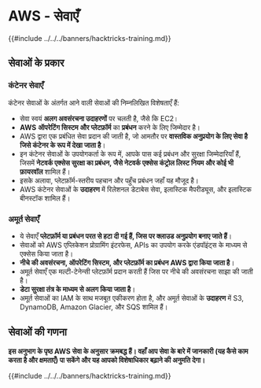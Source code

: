 # AWS - सेवाएँ

{{#include ../../../banners/hacktricks-training.md}}

## सेवाओं के प्रकार

### कंटेनर सेवाएँ

कंटेनर सेवाओं के अंतर्गत आने वाली सेवाओं की निम्नलिखित विशेषताएँ हैं:

- सेवा स्वयं **अलग अवसंरचना उदाहरणों** पर चलती है, जैसे कि EC2।
- **AWS** **ऑपरेटिंग सिस्टम और प्लेटफ़ॉर्म** का **प्रबंधन** करने के लिए जिम्मेदार है।
- AWS द्वारा एक प्रबंधित सेवा प्रदान की जाती है, जो आमतौर पर **वास्तविक अनुप्रयोग के लिए सेवा है जिसे कंटेनर के रूप में देखा जाता है**।
- इन कंटेनर सेवाओं के उपयोगकर्ता के रूप में, आपके पास कई प्रबंधन और सुरक्षा जिम्मेदारियाँ हैं, जिसमें **नेटवर्क एक्सेस सुरक्षा का प्रबंधन, जैसे नेटवर्क एक्सेस कंट्रोल लिस्ट नियम और कोई भी फ़ायरवॉल** शामिल हैं।
- इसके अलावा, प्लेटफ़ॉर्म-स्तरीय पहचान और पहुँच प्रबंधन जहाँ यह मौजूद है।
- AWS कंटेनर सेवाओं के **उदाहरण** में रिलेशनल डेटाबेस सेवा, इलास्टिक मैपरीड्यूस, और इलास्टिक बीनस्टॉक शामिल हैं।

### अमूर्त सेवाएँ

- ये सेवाएँ **प्लेटफ़ॉर्म या प्रबंधन परत से हटा दी गई हैं, जिस पर क्लाउड अनुप्रयोग बनाए जाते हैं**।
- सेवाओं को AWS एप्लिकेशन प्रोग्रामिंग इंटरफेस, APIs का उपयोग करके एंडपॉइंट्स के माध्यम से एक्सेस किया जाता है।
- **नीचे की अवसंरचना, ऑपरेटिंग सिस्टम, और प्लेटफ़ॉर्म का प्रबंधन AWS द्वारा किया जाता है**।
- अमूर्त सेवाएँ एक मल्टी-टेनेन्सी प्लेटफ़ॉर्म प्रदान करती हैं जिस पर नीचे की अवसंरचना साझा की जाती है।
- **डेटा सुरक्षा तंत्र के माध्यम से अलग किया जाता है**।
- अमूर्त सेवाओं का IAM के साथ मजबूत एकीकरण होता है, और अमूर्त सेवाओं के **उदाहरण** में S3, DynamoDB, Amazon Glacier, और SQS शामिल हैं।

## सेवाओं की गणना

**इस अनुभाग के पृष्ठ AWS सेवा के अनुसार क्रमबद्ध हैं। वहाँ आप सेवा के बारे में जानकारी (यह कैसे काम करता है और क्षमताएँ) पा सकेंगे और यह आपको विशेषाधिकार बढ़ाने की अनुमति देगा।**

{{#include ../../../banners/hacktricks-training.md}}
